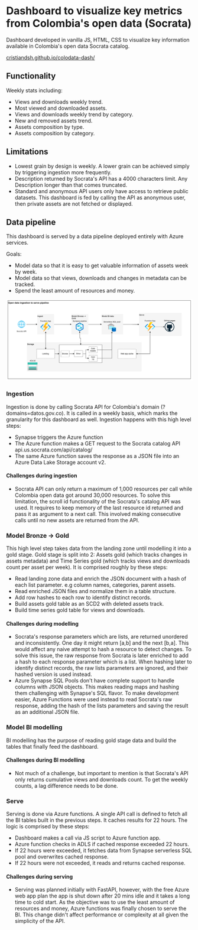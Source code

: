 # Dashboard to visualize key metrics from Colombia's open data (Socrata)

Dashboard developed in vanilla JS, HTML, CSS to visualize key information available in Colombia's open data Socrata catalog. 

[cristiandsh.github.io/colodata-dash/](https://cristiandsh.github.io/colodata-dash/)

## Functionality

Weekly stats including:

- Views and downloads weekly trend.
- Most viewed and downloaded assets.
- Views and downloads weekly trend by category.
- New and removed assets trend.
- Assets composition by type.
- Assets composition by category.

## Limitations

- Lowest grain by design is weekly. A lower grain can be achieved simply by triggering ingestion more frequently.
- Description returned by Socrata's API has a 4000 characters limit. Any Description longer than that comes truncated.
- Standard and anonymous API users only have access to retrieve public datasets. This dashboard is fed by calling the API as anonymous user, then private assets are not fetched or displayed.

## Data pipeline

This dashboard is served by a data pipeline deployed entirely with Azure services.

Goals:

- Model data so that it is easy to get valuable information of assets week by week.
- Model data so that views, downloads and changes in metadata can be tracked.
- Spend the least amount of resources and money.

![Data Pipeline HLD](docs/pipeline_hld.png)

### Ingestion

Ingestion is done by calling Socrata API for Colombia's domain (?domains=datos.gov.co). It is called in a weekly basis, which marks the granularity for this dashboard as well. Ingestion happens with this high level steps:

- Synapse triggers the Azure function
- The Azure function makes a GET request to the Socrata catalog API api.us.socrata.com/api/catalog/
- The same Azure function saves the response as a JSON file into an Azure Data Lake Storage account v2.

#### Challenges during ingestion

- Socrata API can only return a maximum of 1,000 resources per call while Colombia open data got around 30,000 resources. To solve this limitation, the scroll id functionality of the Socrata's catalog API was used. It requires to keep memory of the last resource id returned and pass it as argument to a next call. This involved making consecutive calls until no new assets are returned from the API.

### Model Bronze -> Gold

This high level step takes data from the landing zone until modelling it into a gold stage. Gold stage is split into 2: Assets gold (which tracks changes in assets metadata) and Time Series gold (which tracks views and downloads count per asset per week). It is comprised roughly by these steps:

- Read landing zone data and enrich the JSON document with a hash of each list parameter. e.g column names, categories, parent assets.
- Read enriched JSON files and normalize them in a table structure.
- Add row hashes to each row to identify distinct records.
- Build assets gold table as an SCD2 with deleted assets track.
- Build time series gold table for views and downloads.

#### Challenges during modelling

- Socrata's response parameters which are lists, are returned unordered and inconsistently. One day it might return [a,b] and the next [b,a]. This would affect any naive attempt to hash a resource to detect changes. To solve this issue, the raw response from Socrata is later enriched to add a hash to each response parameter which is a list. When hashing later to identify distinct records, the raw lists parameters are ignored, and their hashed version is used instead.
- Azure Synapse SQL Pools don't have complete support to handle columns with JSON objects. This makes reading maps and hashing them challenging with Synapse's SQL flavor. To make development easier, Azure Functions were used instead to read Socrata's raw response, adding the hash of the lists parameters and saving the result as an additional JSON file.

### Model BI modelling

BI modelling has the purpose of reading gold stage data and build the tables that finally feed the dashboard.

#### Challenges during BI modelling
- Not much of a challenge, but important to mention is that Socrata's API only returns cumulative views and downloads count. To get the weekly counts, a lag difference needs to be done.

### Serve

Serving is done via Azure functions. A single API call is defined to fetch all the BI tables built in the previous steps. It caches results for 22 hours. The logic is comprised by these steps:

- Dashboard makes a call via JS script to Azure function app.
- Azure function checks in ADLS if cached response exceeded 22 hours.
- If 22 hours were exceeded, it fetches data from Synapse serverless SQL pool and overwrites cached response.
- If 22 hours were not exceeded, it reads and returns cached response.

#### Challenges during serving

- Serving was planned initially with FastAPI, however, with the free Azure web app plan the app is shut down after 20 mins idle and it takes a long time to cold start. As the objective was to use the least amount of resources and money, Azure functions was finally chosen to serve the BI. This change didn't affect performance or complexity at all given the simplicity of the API.